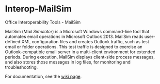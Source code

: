 # Interop-MailSim
Office Interoperability Tools - MailSim

MailSim (*Mail Simulator*) is a Microsoft Windows command-line tool that automates email operations in Microsoft Outlook 2013. 
MailSim reads user-defined XML configuration files and creates Outlook traffic, such as test email or folder operations. 
This test traffic is designed to exercise an Outlook-compatible email server in a multi-client environment for extended periods. 
During execution, MailSim displays client-side process messages, and also stores those messages in log files, for monitoring and troubleshooting.

For documentation, see the [wiki page](https://github.com/OfficeDev/Interop-MailSim/wiki).
